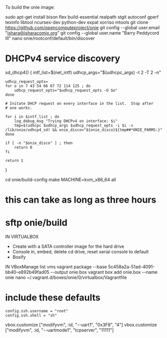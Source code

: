 To build the onie image:

sudo apt-get install bison flex build-essential realpath stgit autoconf gperf texinfo libtool ncurses-dev python-dev expat xorriso mtools
git clone https://github.com/opencomputeproject/onie
git config --global user.email "ishara@isharacomix.org"
git config --global user.name "Barry Peddycord III"
nano  onie/rootconf/default/bin/discover

# DHCPv4 service discovery
sd_dhcp4()
{
    intf_list=$(net_intf)
    udhcp_args="$(udhcpc_args) -t 2 -T 2 -n"

    udhcp_request_opts=
    for o in 7 43 54 66 67 72 114 125 ; do
        udhcp_request_opts="$udhcp_request_opts -O $o"
    done

    # Initate DHCP request on every interface in the list.  Stop after
    # one works.

    for i in $intf_list ; do
        log_debug_msg "Trying DHCPv4 on interface: $i"
        tmp=$(udhcpc $udhcp_args $udhcp_request_opts -i $i -s /lib/onie/udhcp4_sd) && onie_disco="${onie_disco}${tmp##*ONIE_PARMS:}"
    done

    if [ -n "$onie_disco" ] ; then
        return 0
    fi

    return 1
}

cd onie/build-config
make MACHINE=kvm_x86_64 all
# this can take as long as three hours
# sftp onie/build


IN VIRTUALBOX
 * Create with a SATA controller image for the hard drive
 * Console in, embed, delete cd drive, reset serial console to default
 * Boxify



IN
VBoxManage list vms
vagrant package --base 5c458a2a-51ad-4091-bb40-e892b49fad05 --output onie.box
vagrant box add onie.box --name onie
nano ~/.vagrant.d/boxes/onie/0/virtualbox/Vagrantfile

# include these defaults
    config.ssh.username = "root"
    config.ssh.shell = "sh"


vbox.customize ["modifyvm", :id, "--uart1", "0x3F8", "4"]
vbox.customize ["modifyvm", :id, "--uartmode1", "tcpserver", "11111"]
